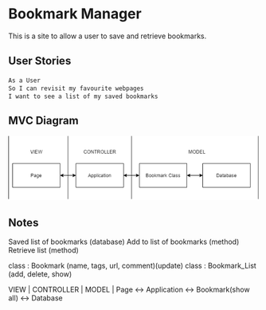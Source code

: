 # Bookmark Manager

This is a site to allow a user to save and retrieve bookmarks.

## User Stories

```
As a User
So I can revisit my favourite webpages
I want to see a list of my saved bookmarks
```

## MVC Diagram

![MVC Diagram 1](images/mvc_diagram.png?raw=true "MVC Diagram")

## Notes

Saved list of bookmarks (database)
Add to list of bookmarks (method)
Retrieve list (method)

class : Bookmark (name, tags, url, comment)(update)
class : Bookmark_List (add, delete, show)

VIEW  |  CONTROLLER   |               MODEL              |
Page <-> Application <-> Bookmark(show all) <-> Database
